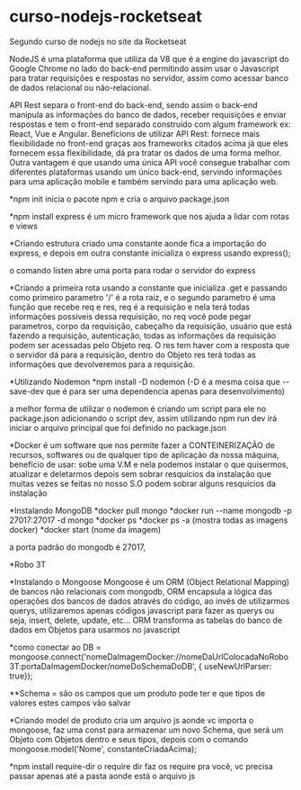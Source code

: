 # curso-nodejs-rocketseat
Segundo curso de nodejs no site da Rocketseat

NodeJS é uma plataforma que utiliza da V8 que é a engine do javascript do Google Chrome no lado do back-end
permitindo assim usar o Javascript para tratar requisições e respostas no servidor, assim como acessar banco
de dados relacional ou não-relacional.

API Rest separa o front-end do back-end, sendo assim o back-end manipula as informações do banco de dados,
receber requisições e enviar respostas e tem o front-end separado construido com algum framework ex: React,
Vue e Angular.
Benefícions de utilizar API Rest: fornece mais flexibilidade no front-end graças aos frameworks citados acima
já que eles fornecem essa flexibilidade, dá pra tratar os dados de uma forma melhor. Outra vantagem é que usando
uma única API você consegue trabalhar com diferentes plataformas usando um único back-end, servindo informações
para uma aplicação mobile e também servindo para uma aplicação web.

*npm init
inicia o pacote npm e cria o arquivo package.json

*npm install express
é um micro framework que nos ajuda a lidar com rotas e views

*Criando estrutura
criado uma constante aonde fica a importação do express, e depois em outra constante inicializa o express usando express();

o comando listen abre uma porta para rodar o servidor do express

*Criando a primeira rota
usando a constante que inicializa .get e passando como primeiro parametro '/' é a rota raiz, e o segundo parametro é uma função que recebe req e res, req é a requisição e nela terá todas informações possiveis dessa requisição, no req você pode pegar parametros, corpo da requisição, cabeçalho da requisição, usuário que está fazendo a requisição, autenticação, todas as informações da requisição podem ser acessadas pelo Objeto req. O res tem haver com a resposta que o servidor dá para a requisição, dentro do Objeto res terá todas as informações que devolveremos para a requisição.

*Utilizando Nodemon
*npm install -D nodemon (-D é a mesma coisa que --save-dev que é para ser uma dependencia apenas para desenvolvimento)

a melhor forma de utilizar o nodemon é criando um script para ele no package.json adicionando o script dev, assim utilizando npm run dev irá iniciar o arquivo principal que foi definido no package.json

*Docker
é um software que nos permite fazer a CONTEINERIZAÇÃO de recursos, softwares ou de qualquer tipo de aplicação da nossa máquina, benefício de usar: sobe uma V.M e nela podemos instalar o que quisermos, atualizar e deletarmos depois sem sobrar resquícios da instalação que muitas vezes se feitas no nosso S.O podem sobrar alguns resquícios da instalação

*Instalando MongoDB
*docker pull mongo
*docker run --name mongodb -p 27017:27017 -d mongo
*docker ps
*docker ps -a (mostra todas as imagens docker)
*docker start (nome da imagem)

a porta padrão do mongodb é 27017,

*Robo 3T

*Instalando o Mongoose
Mongoose é um ORM (Object Relational Mapping) de bancos não relacionais com mongodb, ORM encapsula a lógica das operações dos bancos de dados através do código, ao invés de utilizarmos querys, utilizaremos apenas códigos javascript para fazer as querys ou seja, insert, delete, update, etc... ORM transforma as tabelas do banco de dados em Objetos para usarmos no javascript

*como conectar ao DB =
mongoose.connect('nomeDaImagemDocker://nomeDaUrlColocadaNoRobo3T:portaDaImagemDocker/nomeDoSchemaDoDB', { useNewUrlParser: true});

**Schema = são os campos que um produto pode ter e que tipos de valores estes campos vão salvar

*Criando model de produto
cria um arquivo js aonde vc importa o mongoose, faz uma const para armazenar um novo Schema, que será um Objeto com Objetos dentro e seus tipos, depois com o comando mongoose.model('Nome', constanteCriadaAcima);

*npm install require-dir
o require dir faz os require pra você, vc precisa passar apenas até a pasta aonde está o arquivo js